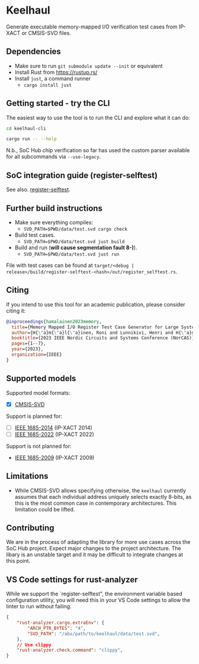# Keelhaul

Generate executable memory-mapped I/O verification test cases from IP-XACT or
CMSIS-SVD files.

## Dependencies

- Make sure to run `git submodule update --init` or equivalent
- Install Rust from <https://rustup.rs/>
- Install `just`, a command runner
  - `cargo install just`

## Getting started - try the CLI

The easiest way to use the tool is to run the CLI and explore what it can do:

```sh
cd keelhaul-cli

cargo run -- --help
```

N.b., SoC Hub chip verification so far has used the custom parser available for all subcommands via
`--use-legacy`.

## SoC integration guide (register-selftest)

See also. [register-selftest](./register-selftest/README.md).

## Further build instructions

- Make sure everything compiles:
  - `SVD_PATH=$PWD/data/test.svd cargo check`
- Build test cases.
  - `SVD_PATH=$PWD/data/test.svd just build`
- Build and run (**will cause segmentation fault 8-)**).
  - `SVD_PATH=$PWD/data/test.svd just run`

File with test cases can be found at `target/<debug | release>/build/register-selftest-<hash>/out/register_selftest.rs`.

## Citing

If you intend to use this tool for an academic publication, please consider citing it:

```bibtex
@inproceedings{hamalainen2023memory,
  title={Memory Mapped I/O Register Test Case Generator for Large Systems-on-Chip},
  author={H{\"a}m{\"a}l{\"a}inen, Roni and Lunnikivi, Henri and H{\"a}m{\"a}l{\"a}inen, Timo},
  booktitle={2023 IEEE Nordic Circuits and Systems Conference (NorCAS)},
  pages={1--7},
  year={2023},
  organization={IEEE}
}
```

## Supported models

Supported model formats:

- [x] [CMSIS-SVD](https://www.keil.com/pack/doc/CMSIS/SVD/html/index.html)

Support is planned for:

- [ ] [IEEE 1685-2014](https://standards.ieee.org/ieee/1685/5834/) (IP-XACT 2014)
- [ ] [IEEE 1685-2022](https://standards.ieee.org/ieee/1685/10583/) (IP-XACT 2022)

Support is not planned for:

- [IEEE 1685-2009](https://standards.ieee.org/ieee/1685/4013/) (IP-XACT 2009)

## Limitations

- While CMSIS-SVD allows specifying otherwise, the `keelhaul` currently assumes
  that each individual address uniquely selects exactly 8-bits, as this is the
  most common case in contemporary architectures. This limitation could be
  lifted.

## Contributing

We are in the process of adapting the library for more use cases across the SoC Hub project. Expect major changes to the
project architecture. The libary is an unstable target and it may be difficult to integrate changes at this point.

## VS Code settings for rust-analyzer

While we support the `register-selftest", the environment variable based configuration utility, you
will need this in your VS Code settings to allow the linter to run without failing.

```json
{
    "rust-analyzer.cargo.extraEnv": {
        "ARCH_PTR_BYTES": "4",
        "SVD_PATH": "/abs/path/to/keelhaul/data/test.svd",
    },
    // Use clippy
    "rust-analyzer.check.command": "clippy",
}
```
